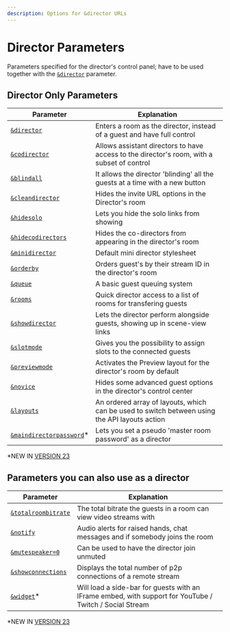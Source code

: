 ```yaml
---
description: Options for &director URLs
---
```


# Director Parameters

Parameters specified for the director's control panel; have to be used together with the [`&director`](../../viewers-settings/director.md) parameter.

## Director Only Parameters

| Parameter                                                           | Explanation                                                                                   |
| ------------------------------------------------------------------- | --------------------------------------------------------------------------------------------- |
| [`&director`](../../viewers-settings/director.md)                   | Enters a room as the director, instead of a guest and have full control                       |
| [`&codirector`](../../director-settings/codirector.md)              | Allows assistant directors to have access to the director's room, with a subset of control    |
| [`&blindall`](../../newly-added-parameters/and-blindall.md)         | It allows the director 'blinding' all the guests at a time with a new button                  |
| [`&cleandirector`](../../director-settings/cleandirector.md)        | Hides the invite URL options in the Director's room                                           |
| [`&hidesolo`](../../newly-added-parameters/and-hidesolo.md)         | Lets you hide the solo links from showing                                                     |
| [`&hidecodirectors`](and-hidecodirectors.md)                        | Hides the co-directors from appearing in the director's room                                  |
| [`&minidirector`](../../newly-added-parameters/and-minidirector.md) | Default mini director stylesheet                                                              |
| [`&orderby`](../../newly-added-parameters/and-orderby.md)           | Orders guest's by their stream ID in the director's room                                      |
| [`&queue`](../../general-settings/queue.md)                         | A basic guest queuing system                                                                  |
| [`&rooms`](../../director-settings/rooms.md)                        | Quick director access to a list of rooms for transfering guests                               |
| [`&showdirector`](../../viewers-settings/and-showdirector.md)       | Lets the director perform alongside guests, showing up in scene-view links                    |
| [`&slotmode`](and-slotmode.md)                                      | Gives you the possibility to assign slots to the connected guests                             |
| [`&previewmode`](and-previewmode.md)                                | Activates the Preview layout for the director's room by default                               |
| [`&novice`](and-novice.md)                                          | Hides some advanced guest options in the director's control center                            |
| [`&layouts`](and-layouts.md)                                        | An ordered array of layouts, which can be used to switch between using the API layouts action |
| [`&maindirectorpassword`](and-maindirectorpassword.md)\*            | Lets you set a pseudo 'master room password' as a director                                    |

\*NEW IN [VERSION 23](../../releases/v23.md)

## Parameters you can also use as a director

| Parameter                                                              | Explanation                                                                                             |
| ---------------------------------------------------------------------- | ------------------------------------------------------------------------------------------------------- |
| [`&totalroombitrate`](../video-bitrate-parameters/totalroombitrate.md) | The total bitrate the guests in a room can view video streams with                                      |
| [`&notify`](../../source-settings/and-notify.md)                       | Audio alerts for raised hands, chat messages and if somebody joins the room                             |
| [`&mutespeaker=0`](../../source-settings/and-mutespeaker.md)           | Can be used to have the director join unmuted                                                           |
| [`&showconnections`](../settings-parameters/and-showconnections.md)    | Displays the total number of p2p connections of a remote stream                                         |
| [`&widget`](../settings-parameters/and-widget.md)\*                    | Will load a side-bar for guests with an IFrame embed, with support for YouTube / Twitch / Social Stream |

\*NEW IN [VERSION 23](../../releases/v23.md)
